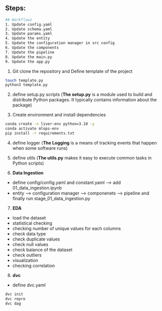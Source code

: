 ## Steps:

```bash
## Workflows
1. Update config.yaml
2. Update schema.yaml
3. Update params.yaml
4. Update the entity
5. Update the configuration manager in src config
6. Update the components
7. Update the pipeline 
8. Update the main.py
9. Update the app.py
```

1. Git clone the repository and Define template of the project

```bash
touch template.py
python3 template.py
```

2. define setup.py scripts (**The setup.py** is a module used to build and distribute Python packages. It typically contains information about the package)


3. Create environment and install dependencies

```bash
conda create -n liver-env python=3.10 -y
conda activate mlops-env
pip install -r requirements.txt
```

4. define logger (**The Logging** is a means of tracking events that happen when some software runs)

5. define utils (**The utils.py** makes it easy to execute common tasks in Python scripts)

6. **Data Ingestion**

* define config/config.yaml and constant.yaml --> add 01_data_ingestion.ipynb  
* entity --> configuration manager --> componenets --> pipeline and finally run stage_01_data_ingestion.py

7. **EDA**

* load the dataset
* statistical checking
* checking number of unique values for each columns
* check data type
* check duplicate values
* check null values
* check balance of the dataset
* check outliers
* visualization
* checking correlation


8. **dvc**

* define dvc.yaml

```bash
dvc init
dvc repro
dvc dag
```